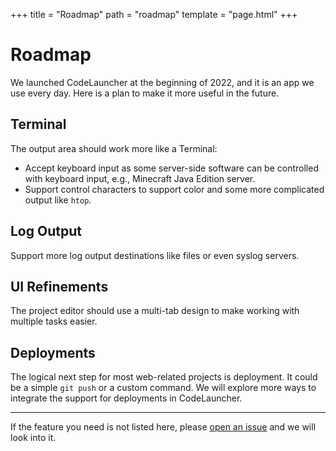 +++
title = "Roadmap"
path = "roadmap"
template = "page.html"
+++

# Roadmap

We launched CodeLauncher at the beginning of 2022, and it is an app we use every day. Here is a plan to make it more useful in the future.

## Terminal

The output area should work more like a Terminal:

* Accept keyboard input as some server-side software can be controlled with keyboard input, e.g., Minecraft Java Edition server.
* Support control characters to support color and some more complicated output like `htop`.

## Log Output

Support more log output destinations like files or even syslog servers.

## UI Refinements

The project editor should use a multi-tab design to make working with multiple tasks easier.

## Deployments

The logical next step for most web-related projects is deployment. It could be a simple `git push` or a custom command. We will explore more ways to integrate the support for deployments in CodeLauncher.

---

If the feature you need is not listed here, please [open an issue](https://github.com/v2ex/launcher/issues/new) and we will look into it.

